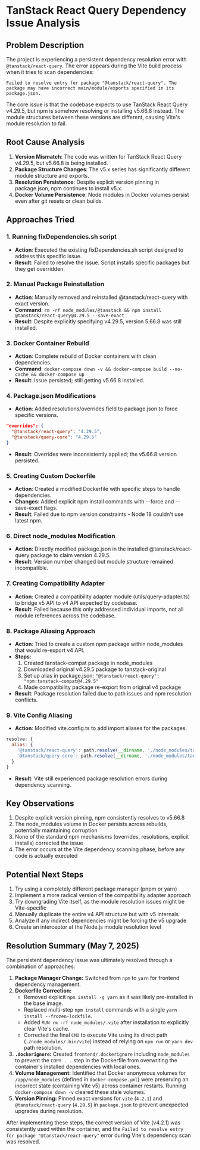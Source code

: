 # TanStack React Query Dependency Issue Analysis

## Problem Description
The project is experiencing a persistent dependency resolution error with `@tanstack/react-query`. The error appears during the Vite build process when it tries to scan dependencies:

```
Failed to resolve entry for package "@tanstack/react-query". The package may have incorrect main/module/exports specified in its package.json.
```

The core issue is that the codebase expects to use TanStack React Query v4.29.5, but npm is somehow resolving or installing v5.66.8 instead. The module structures between these versions are different, causing Vite's module resolution to fail.

## Root Cause Analysis
1. **Version Mismatch**: The code was written for TanStack React Query v4.29.5, but v5.66.8 is being installed.
2. **Package Structure Changes**: The v5.x series has significantly different module structure and exports.
3. **Resolution Persistence**: Despite explicit version pinning in package.json, npm continues to install v5.x.
4. **Docker Volume Persistence**: Node modules in Docker volumes persist even after git resets or clean builds.

## Approaches Tried

### 1. Running fixDependencies.sh script
- **Action**: Executed the existing fixDependencies.sh script designed to address this specific issue.
- **Result**: Failed to resolve the issue. Script installs specific packages but they get overridden.

### 2. Manual Package Reinstallation
- **Action**: Manually removed and reinstalled @tanstack/react-query with exact version.
- **Command**: `rm -rf node_modules/@tanstack && npm install @tanstack/react-query@4.29.5 --save-exact`
- **Result**: Despite explicitly specifying v4.29.5, version 5.66.8 was still installed.

### 3. Docker Container Rebuild
- **Action**: Complete rebuild of Docker containers with clean dependencies.
- **Command**: `docker-compose down -v && docker-compose build --no-cache && docker-compose up`
- **Result**: Issue persisted; still getting v5.66.8 installed.

### 4. Package.json Modifications
- **Action**: Added resolutions/overrides field to package.json to force specific versions.
```json
"overrides": {
  "@tanstack/react-query": "4.29.5",
  "@tanstack/query-core": "4.29.5"
}
```
- **Result**: Overrides were inconsistently applied; the v5.66.8 version persisted.

### 5. Creating Custom Dockerfile
- **Action**: Created a modified Dockerfile with specific steps to handle dependencies.
- **Changes**: Added explicit npm install commands with --force and --save-exact flags.
- **Result**: Failed due to npm version constraints - Node 18 couldn't use latest npm.

### 6. Direct node_modules Modification
- **Action**: Directly modified package.json in the installed @tanstack/react-query package to claim version 4.29.5.
- **Result**: Version number changed but module structure remained incompatible.

### 7. Creating Compatibility Adapter
- **Action**: Created a compatibility adapter module (utils/query-adapter.ts) to bridge v5 API to v4 API expected by codebase.
- **Result**: Failed because this only addressed individual imports, not all module references across the codebase.

### 8. Package Aliasing Approach
- **Action**: Tried to create a custom npm package within node_modules that would re-export v4 API.
- **Steps**:
  1. Created tanstack-compat package in node_modules
  2. Downloaded original v4.29.5 package to tanstack-original
  3. Set up alias in package.json: `"@tanstack/react-query": "npm:tanstack-compat@4.29.5"`
  4. Made compatibility package re-export from original v4 package
- **Result**: Package resolution failed due to path issues and npm resolution conflicts.

### 9. Vite Config Aliasing
- **Action**: Modified vite.config.ts to add import aliases for the packages.
```js
resolve: {
  alias: {
    '@tanstack/react-query': path.resolve(__dirname, './node_modules/tanstack-original/build/lib'),
    '@tanstack/query-core': path.resolve(__dirname, './node_modules/tanstack-original/node_modules/@tanstack/query-core'),
  }
}
```
- **Result**: Vite still experienced package resolution errors during dependency scanning.

## Key Observations

1. Despite explicit version pinning, npm consistently resolves to v5.66.8
2. The node_modules volume in Docker persists across rebuilds, potentially maintaining corruption
3. None of the standard npm mechanisms (overrides, resolutions, explicit installs) corrected the issue
4. The error occurs at the Vite dependency scanning phase, before any code is actually executed

## Potential Next Steps

1. Try using a completely different package manager (pnpm or yarn)
2. Implement a more radical version of the compatibility adapter approach
3. Try downgrading Vite itself, as the module resolution issues might be Vite-specific
4. Manually duplicate the entire v4 API structure but with v5 internals
5. Analyze if any indirect dependencies might be forcing the v5 upgrade
6. Create an interceptor at the Node.js module resolution level

## Resolution Summary (May 7, 2025)

The persistent dependency issue was ultimately resolved through a combination of approaches:

1.  **Package Manager Change:** Switched from `npm` to `yarn` for frontend dependency management.
2.  **Dockerfile Correction:**
    *   Removed explicit `npm install -g yarn` as it was likely pre-installed in the base image.
    *   Replaced multi-step `npm install` commands with a single `yarn install --frozen-lockfile`.
    *   Added `RUN rm -rf node_modules/.vite` after installation to explicitly clear Vite's cache.
    *   Corrected the final `CMD` to execute Vite using its direct path (`./node_modules/.bin/vite`) instead of relying on `npm run` or `yarn dev` path resolution.
3.  **`.dockerignore`:** Created `frontend/.dockerignore` including `node_modules` to prevent the `COPY . .` step in the Dockerfile from overwriting the container's installed dependencies with local ones.
4.  **Volume Management:** Identified that Docker anonymous volumes for `/app/node_modules` (defined in `docker-compose.yml`) were preserving an incorrect state (containing Vite v5) across container restarts. Running `docker-compose down -v` cleared these stale volumes.
5.  **Version Pinning:** Pinned exact versions for `vite` (`4.2.1`) and `@tanstack/react-query` (`4.29.5`) in `package.json` to prevent unexpected upgrades during resolution.

After implementing these steps, the correct version of Vite (v4.2.1) was consistently used within the container, and the `Failed to resolve entry for package "@tanstack/react-query"` error during Vite's dependency scan was resolved.